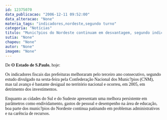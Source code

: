 ```yaml
---
id: 12375070
data_publicacao: "2006-12-11 09:52:00"
data_alteracao: "None"
materia_tags: "indicadores,nordeste,segundo turno"
categoria: "Notícias"
titulo: "Munic?pios do Nordeste continuam em desvantagem, segundo indicadores fiscais "
sutia: "None"
chapeu: "None"
autor: "None"
imagem: "None"
---
```

<p><P><FONT face=Verdana>De <STRONG>O Estado de S.Paulo</STRONG>, hoje:</FONT></P></p>
<p><P><FONT face=Verdana>Os indicadores fiscais das prefeituras melhoraram pelo terceiro ano consecutivo, segundo estudo divulgado na sexta-feira pela Confederação Nacional dos Munic?pios (CNM), mas tal avanço é bastante desigual no território nacional e ocorreu, em 2005, em detrimento dos investimentos. </FONT></P></p>
<p><P><FONT face=Verdana>Enquanto as cidades do Sul e do Sudeste apresentam uma melhora persistente em parâmetros como endividamento, gastos de pessoal e desempenho na área de educação, boa parte dos munic?pios do Nordeste continua patinando em problemas administrativos e na carência de recursos.</FONT> </P> </p>
